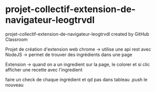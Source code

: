 # projet-collectif-extension-de-navigateur-leogtrvdl
projet-collectif-extension-de-navigateur-leogtrvdl created by GitHub Classroom
 
 Projet de création d'extension web chrome
 -> utilise une api rest avec NodeJS
 -> permet de trouver des ingrédients dans une page

 Extension -> quand on a un ingredient sur la page, le colorer et si clic afficher une recette avec l'ingredient

 faire un check de chaque ingrédient et qd pas dans tableau .push le nouveau